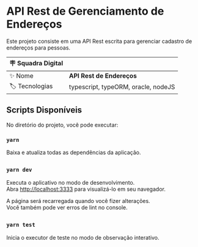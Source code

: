 # API Rest de Gerenciamento de Endereços

Este projeto consiste em uma API Rest escrita para gerenciar cadastro de endereços para pessoas.

| :placard: Squadra Digital |     |
| -------------  | --- |
| :sparkles: Nome        | **API Rest de Endereços**
| :label: Tecnologias | typescript, typeORM, oracle, nodeJS

## Scripts Disponíveis

No diretório do projeto, você pode executar:

### `yarn`

Baixa e atualiza todas as dependências da aplicação.

##

### `yarn dev`
Executa o aplicativo no modo de desenvolvimento.\
Abra [http://localhost:3333](http://localhost:3333) para visualizá-lo em seu navegador.

A página será recarregada quando você fizer alterações.\
Você também pode ver erros de lint no console.

##
### `yarn test`

Inicia o executor de teste no modo de observação interativo.
